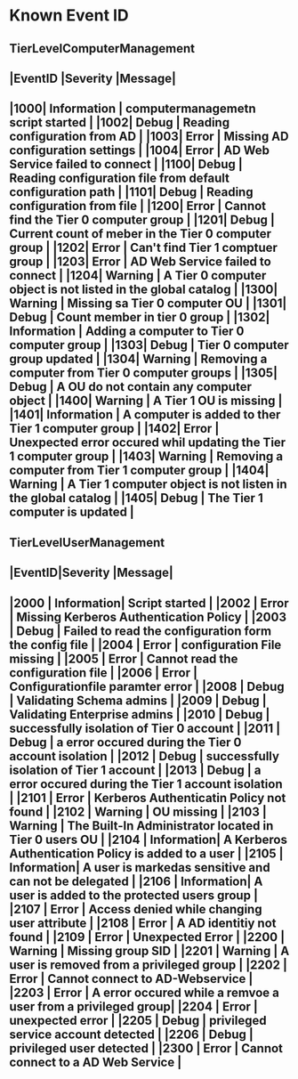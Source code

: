 # Known Event ID
## TierLevelComputerManagement
|EventID |Severity   |Message|
---
|1000| Information   | computermanagemetn script started                                |
|1002| Debug         | Reading configuration from AD                                    |
|1003| Error         | Missing AD configuration settings                                |
|1004| Error         | AD Web Service failed to connect                                 |
|1100| Debug         | Reading configuration file from default configuration path       |
|1101| Debug         | Reading configuration from file                                  |
|1200| Error         | Cannot find the Tier 0 computer group                            |
|1201| Debug         | Current count of meber in the Tier 0 computer group              |
|1202| Error         | Can't find Tier 1 comptuer group                                 |
|1203| Error         | AD Web Service failed to connect                                 |
|1204| Warning       | A Tier 0 computer object is not listed in the global catalog     |
|1300| Warning       | Missing sa Tier 0 computer OU                                    |
|1301| Debug         | Count member in tier 0 group                                     |
|1302| Information   | Adding a computer to Tier 0 computer group                       |
|1303| Debug         | Tier 0 computer group updated                                    |
|1304| Warning       | Removing a computer from Tier 0 computer groups                  |
|1305| Debug         | A OU do not contain any computer object                          |
|1400| Warning       | A Tier 1 OU is missing                                           |
|1401| Information   | A computer is added to ther Tier 1 computer group                |
|1402| Error         | Unexpected error occured whil updating the Tier 1 computer group |
|1403| Warning       | Removing a computer from Tier 1 computer group                   |
|1404| Warning       | A Tier 1 computer object is not listen in the global catalog     |
|1405| Debug         | The Tier 1 computer is updated                                   |
---

## TierLevelUserManagement
|EventID|Severity    |Message|
---
|2000   | Information| Script started                                               |
|2002   | Error      | Missing Kerberos Authentication Policy                       |
|2003   | Debug      | Failed to read the configuration form the config file        |
|2004   | Error      | configuration File missing                                   |
|2005   | Error      | Cannot read the configuration file                           |
|2006   | Error      | Configurationfile paramter error                             |
|2008   | Debug      | Validating Schema admins                                     |
|2009   | Debug      | Validating Enterprise admins                                 |
|2010   | Debug      | successfully isolation of Tier 0 account                     |
|2011   | Debug      | a error occured during the Tier 0 account isolation          |
|2012   | Debug      | successfully isolation of Tier 1 account                     |
|2013   | Debug      | a error occured during the Tier 1 account isolation          |
|2101   | Error      | Kerberos Authenticatin Policy not found                      |
|2102   | Warning    | OU missing                                                   |
|2103   | Warning    | The Built-In Administrator located in Tier 0 users OU        |
|2104   | Information| A Kerberos Authentication Policy is added to a user          |
|2105   | Information| A user is markedas sensitive and can not be delegated        |
|2106   | Information| A user is added to the protected users group                 |
|2107   | Error      | Access denied while changing user attribute                  |
|2108   | Error      | A AD identitiy not found                                     |
|2109   | Error      | Unexpected Error                                             |
|2200   | Warning    | Missing group SID                                            |
|2201   | Warning    | A user is removed from a privileged group                    |
|2202   | Error      | Cannot connect to AD-Webservice                              |
|2203   | Error      | A error occured while a remvoe a user from a privileged group|
|2204   | Error      | unexpected error                                             |
|2205   | Debug      | privileged service account detected                          | 
|2206   | Debug      | privileged user detected                                     |
|2300   | Error      | Cannot connect to a AD Web Service                           | 
---


